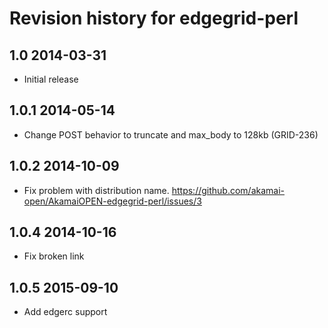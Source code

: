 # Revision history for edgegrid-perl

## 1.0 2014-03-31

- Initial release

## 1.0.1 2014-05-14

- Change POST behavior to truncate and max_body to 128kb (GRID-236)

## 1.0.2 2014-10-09

- Fix problem with distribution name. https://github.com/akamai-open/AkamaiOPEN-edgegrid-perl/issues/3

## 1.0.4 2014-10-16

- Fix broken link

## 1.0.5 2015-09-10

- Add edgerc support

